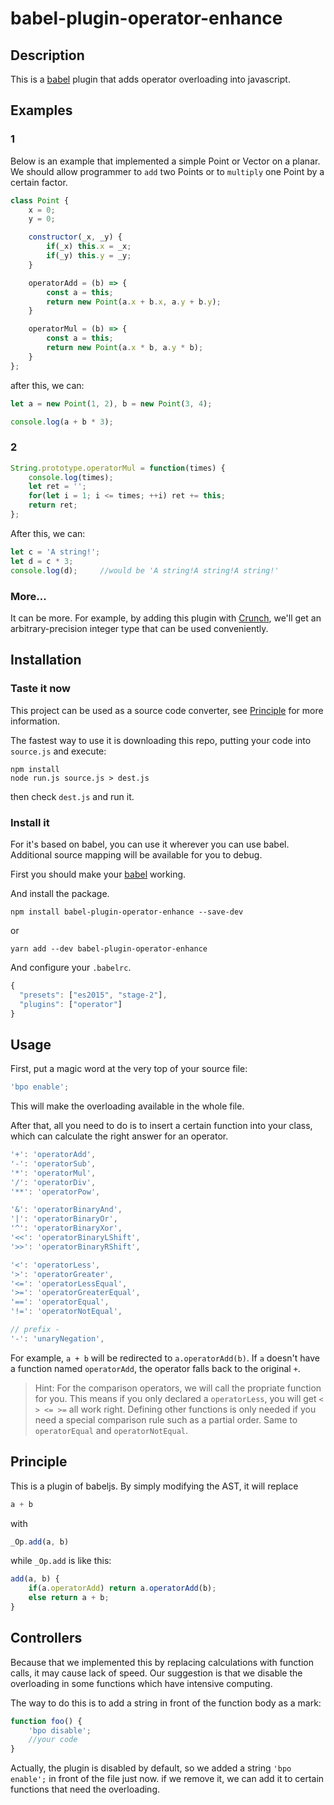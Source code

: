 # babel-plugin-operator-enhance

## Description
This is a [babel](https://github.com/babel/babel) plugin that adds operator overloading into javascript.

## Examples
### 1
Below is an example that implemented a simple Point or Vector on a planar. We should allow programmer to `add` two Points or to `multiply` one Point by a certain factor.
``` javascript
class Point {
    x = 0;
    y = 0;

    constructor(_x, _y) {
		if(_x) this.x = _x;
		if(_y) this.y = _y;
    }

    operatorAdd = (b) => {
		const a = this;
		return new Point(a.x + b.x, a.y + b.y);
    }

    operatorMul = (b) => {
		const a = this;
		return new Point(a.x * b, a.y * b);
    }
};
```
after this, we can:

``` javascript
let a = new Point(1, 2), b = new Point(3, 4);

console.log(a + b * 3);
```

### 2
``` javascript
String.prototype.operatorMul = function(times) {
    console.log(times);
    let ret = '';
    for(let i = 1; i <= times; ++i) ret += this;
    return ret;
};
```

After this, we can:
``` javascript
let c = 'A string!';
let d = c * 3;
console.log(d);		//would be 'A string!A string!A string!'
```

### More...
It can be more. For example, by adding this plugin with [Crunch](https://github.com/vukicevic/crunch), we'll get an arbitrary-precision integer type that can be used conveniently.

## Installation
### Taste it now
This project can be used as a source code converter, see [Principle](#principle) for more information.

The fastest way to use it is downloading this repo, putting your code into `source.js` and execute:

```
npm install
node run.js source.js > dest.js
```

then check `dest.js` and run it.

### Install it
For it's based on babel, you can use it wherever you can use babel. Additional source mapping will be available for you to debug.

First you should make your [babel](https://github.com/babel/babel) working.

And install the package.

```
npm install babel-plugin-operator-enhance --save-dev
```

or

```
yarn add --dev babel-plugin-operator-enhance
```

And configure your `.babelrc`.

``` javascript
{
  "presets": ["es2015", "stage-2"],
  "plugins": ["operator"]
}
```


## Usage
First, put a magic word at the very top of your source file:
``` javascript
'bpo enable';
```
This will make the overloading available in the whole file.

After that, all you need to do is to insert a certain function into your class, which can calculate the right answer for an operator.

``` javascript
'+': 'operatorAdd',
'-': 'operatorSub',
'*': 'operatorMul',
'/': 'operatorDiv',
'**': 'operatorPow',

'&': 'operatorBinaryAnd',
'|': 'operatorBinaryOr',
'^': 'operatorBinaryXor',
'<<': 'operatorBinaryLShift',
'>>': 'operatorBinaryRShift',

'<': 'operatorLess',
'>': 'operatorGreater',
'<=': 'operatorLessEqual',
'>=': 'operatorGreaterEqual',
'==': 'operatorEqual',
'!=': 'operatorNotEqual',

// prefix -
'-': 'unaryNegation',
```

For example, `a + b` will be redirected to `a.operatorAdd(b)`. If `a` doesn't have a function named `operatorAdd`, the operator falls back to the original `+`.

> Hint: For the comparison operators, we will call the propriate function for you. This means if you only declared a `operatorLess`, you will get `< > <= >=` all work right. Defining other functions is only needed if you need a special comparison rule such as a partial order. Same to `operatorEqual` and `operatorNotEqual`.

## Principle
This is a plugin of babeljs. By simply modifying the AST, it will replace

``` javascript
a + b
```

with

``` javascript
_Op.add(a, b)
```

while `_Op.add` is like this:

``` javascript
add(a, b) {
	if(a.operatorAdd) return a.operatorAdd(b);
	else return a + b;
}
```

## Controllers
Because that we implemented this by replacing calculations with function calls, it may cause lack of speed. Our suggestion is that we disable the overloading in some functions which have intensive computing.

The way to do this is to add a string in front of the function body as a mark:

``` javascript
function foo() {
	'bpo disable';
    //your code
}
```

Actually, the plugin is disabled by default, so we added a string `'bpo enable';` in front of the file just now. if we remove it, we can add it to certain functions that need the overloading.
